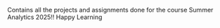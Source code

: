 Contains all the projects and assignments done for the course Summer Analytics 2025!!
Happy Learning
